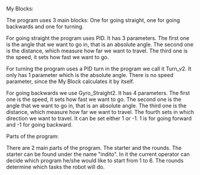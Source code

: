 My Blocks:

The program uses 3 main blocks: One for going straight, one for going backwards and one for turning.

For going straight the program uses PID. It has 3 parameters. The first one is the angle that we want to go in, that is an absolute angle. The second one is the distance, which measure how far we want to travel. The third one is the speed, it sets how fast we want to go.

For turning the program uses a PID turn in the program we call it Turn_v2. It only has 1 parameter which is the absolute angle. There is no speed parameter, since the My Block calculates it by itself.

For going backwards we use Gyro_Straight2. It has 4 parameters. The first one is the speed, it sets how fast we want to go. The second one is the angle that we want to go in, that is an absolute angle. The third one is the distance, which measure how far we want to travel. The fourth sets in which direction we want to travel. It can be set either 1 or -1. 1 is for going forward and -1 for going backward.

Parts of the program:

There are 2 main parts of the program. The starter and the rounds. The starter can be found under the name "indito". In it the current operator can decide which program he/she would like to start from 1 to 6. The rounds determine which tasks the robot will do.
